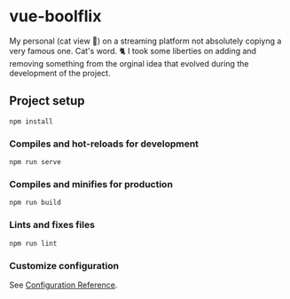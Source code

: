# vue-boolflix

My personal (cat view :paw_prints:) on a streaming platform not absolutely copiyng a very famous one. Cat's word. :cat2:
I took some liberties on adding and removing something from the orginal idea that evolved during the development of the project. 

## Project setup
```
npm install
```

### Compiles and hot-reloads for development
```
npm run serve
```

### Compiles and minifies for production
```
npm run build
```

### Lints and fixes files
```
npm run lint
```

### Customize configuration
See [Configuration Reference](https://cli.vuejs.org/config/).
